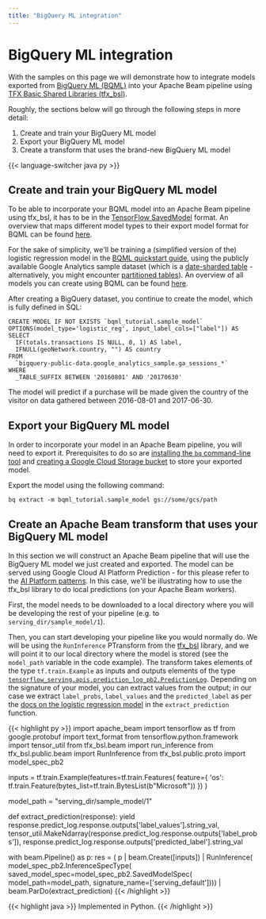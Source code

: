 ```yaml
---
title: "BigQuery ML integration"
---
```


<!--
Licensed under the Apache License, Version 2.0 (the "License");
you may not use this file except in compliance with the License.
You may obtain a copy of the License at
http://www.apache.org/licenses/LICENSE-2.0
Unless required by applicable law or agreed to in writing, software
distributed under the License is distributed on an "AS IS" BASIS,
WITHOUT WARRANTIES OR CONDITIONS OF ANY KIND, either express or implied.
See the License for the specific language governing permissions and
limitations under the License.
-->

# BigQuery ML integration

With the samples on this page we will demonstrate how to integrate models exported from [BigQuery ML (BQML)](https://cloud.google.com/bigquery-ml/docs) into your Apache Beam pipeline using [TFX Basic Shared Libraries (tfx_bsl)](https://github.com/tensorflow/tfx-bsl).

Roughly, the sections below will go through the following steps in more detail:

1. Create and train your BigQuery ML model
1. Export your BigQuery ML model
1. Create a transform that uses the brand-new BigQuery ML model

{{< language-switcher java py >}}

## Create and train your BigQuery ML model

To be able to incorporate your BQML model into an Apache Beam pipeline using tfx_bsl, it has to be in the [TensorFlow SavedModel](https://www.tensorflow.org/guide/saved_model) format. An overview that maps different model types to their export model format for BQML can be found [here](https://cloud.google.com/bigquery-ml/docs/exporting-models#export_model_formats_and_samples).

For the sake of simplicity, we'll be training a (simplified version of the) logistic regression model in the [BQML quickstart guide](https://cloud.google.com/bigquery-ml/docs/bigqueryml-web-ui-start), using the publicly available Google Analytics sample dataset (which is a [date-sharded table](https://cloud.google.com/bigquery/docs/partitioned-tables#dt_partition_shard) - alternatively, you might encounter [partitioned tables](https://cloud.google.com/bigquery/docs/partitioned-tables)). An overview of all models you can create using BQML can be found [here](https://cloud.google.com/bigquery-ml/docs/introduction#supported_models_in).

After creating a BigQuery dataset, you continue to create the model, which is fully defined in SQL:

```
CREATE MODEL IF NOT EXISTS `bqml_tutorial.sample_model`
OPTIONS(model_type='logistic_reg', input_label_cols=["label"]) AS
SELECT
  IF(totals.transactions IS NULL, 0, 1) AS label,
  IFNULL(geoNetwork.country, "") AS country
FROM
  `bigquery-public-data.google_analytics_sample.ga_sessions_*`
WHERE
  _TABLE_SUFFIX BETWEEN '20160801' AND '20170630'
```

The model will predict if a purchase will be made given the country of the visitor on data gathered between 2016-08-01 and 2017-06-30.

## Export your BigQuery ML model

In order to incorporate your model in an Apache Beam pipeline, you will need to export it. Prerequisites to do so are [installing the `bq` command-line tool](https://cloud.google.com/bigquery/docs/bq-command-line-tool) and [creating a Google Cloud Storage bucket](https://cloud.google.com/storage/docs/creating-buckets) to store your exported model.

Export the model using the following command:

```
bq extract -m bqml_tutorial.sample_model gs://some/gcs/path
```

## Create an Apache Beam transform that uses your BigQuery ML model

In this section we will construct an Apache Beam pipeline that will use the BigQuery ML model we just created and exported. The model can be served using Google Cloud AI Platform Prediction - for this please refer to the [AI Platform patterns](/documentation/patterns/ai-platform/). In this case, we'll be illustrating how to use the tfx_bsl library to do local predictions (on your Apache Beam workers).

First, the model needs to be downloaded to a local directory where you will be developing the rest of your pipeline (e.g. to `serving_dir/sample_model/1`).

Then, you can start developing your pipeline like you would normally do. We will be using the `RunInference` PTransform from the [tfx_bsl](https://github.com/tensorflow/tfx-bsl) library, and we will point it to our local directory where the model is stored (see the `model_path` variable in the code example). The transform takes elements of the type `tf.train.Example` as inputs and outputs elements of the type [`tensorflow_serving.apis.prediction_log_pb2.PredictionLog`](https://github.com/tensorflow/serving/blob/master/tensorflow_serving/apis/prediction_log.proto). Depending on the signature of your model, you can extract values from the output; in our case we extract `label_probs`, `label_values` and the `predicted_label` as per the [docs on the logistic regression model](https://cloud.google.com/bigquery-ml/docs/exporting-models#logistic_reg) in the `extract_prediction` function.

{{< highlight py >}}
import apache_beam
import tensorflow as tf
from google.protobuf import text_format
from tensorflow.python.framework import tensor_util
from tfx_bsl.beam import run_inference
from tfx_bsl.public.beam import RunInference
from tfx_bsl.public.proto import model_spec_pb2


inputs = tf.train.Example(features=tf.train.Features(
            feature={
                'os': tf.train.Feature(bytes_list=tf.train.BytesList(b"Microsoft"))
            })
          )

model_path = "serving_dir/sample_model/1"

def extract_prediction(response):
  yield response.predict_log.response.outputs['label_values'].string_val,
        tensor_util.MakeNdarray(response.predict_log.response.outputs['label_probs']),
        response.predict_log.response.outputs['predicted_label'].string_val

with beam.Pipeline() as p:
    res = (
        p
        | beam.Create([inputs])
        | RunInference(
            model_spec_pb2.InferenceSpecType(
                saved_model_spec=model_spec_pb2.SavedModelSpec(
                    model_path=model_path,
                    signature_name=['serving_default'])))
        | beam.ParDo(extract_prediction)
{{< /highlight >}}

{{< highlight java >}}
Implemented in Python.
{{< /highlight >}}
